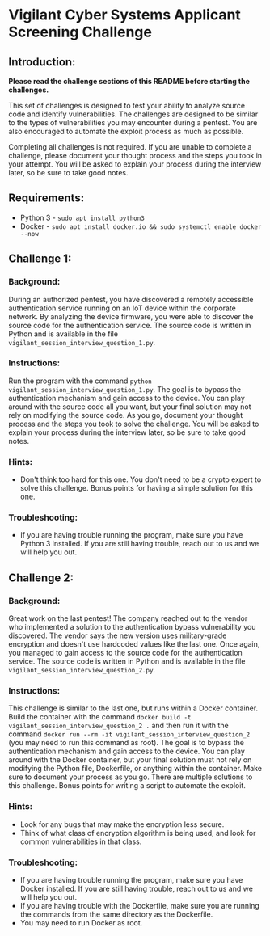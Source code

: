 # Vigilant Cyber Systems Applicant Screening Challenge

## Introduction:
**Please read the challenge sections of this README before starting the challenges.**

This set of challenges is designed to test your ability to analyze source code and identify vulnerabilities. The challenges are designed to be similar to the types of vulnerabilities you may encounter during a pentest. You are also encouraged to automate the exploit process as much as possible.

Completing all challenges is not required. If you are unable to complete a challenge, please document your thought process and the steps you took in your attempt. You will be asked to explain your process during the interview later, so be sure to take good notes.

## Requirements:
- Python 3 - `sudo apt install python3`
- Docker - `sudo apt install docker.io && sudo systemctl enable docker --now`

## Challenge 1:

### Background:
During an authorized pentest, you have discovered a remotely accessible authentication service running on an IoT device within the corporate network. By analyzing the device firmware, you were able to discover the source code for the authentication service. The source code is written in Python and is available in the file `vigilant_session_interview_question_1.py`.

### Instructions:
Run the program with the command `python vigilant_session_interview_question_1.py`. The goal is to bypass the authentication mechanism and gain access to the device. You can play around with the source code all you want, but your final solution may not rely on modifying the source code. As you go, document your thought process and the steps you took to solve the challenge. You will be asked to explain your process during the interview later, so be sure to take good notes.

### Hints:
- Don't think too hard for this one. You don't need to be a crypto expert to solve this challenge. Bonus points for having a simple solution for this one.

### Troubleshooting:
- If you are having trouble running the program, make sure you have Python 3 installed. If you are still having trouble, reach out to us and we will help you out.

## Challenge 2:

### Background:
Great work on the last pentest! The company reached out to the vendor who implemented a solution to the authentication bypass vulnerability you discovered. The vendor says the new version uses military-grade encryption and doesn't use hardcoded values like the last one. Once again, you managed to gain access to the source code for the authentication service. The source code is written in Python and is available in the file `vigilant_session_interview_question_2.py`.

### Instructions:
This challenge is similar to the last one, but runs within a Docker container. Build the container with the command `docker build -t vigilant_session_interview_question_2 .` and then run it with the command `docker run --rm -it vigilant_session_interview_question_2` (you may need to run this command as root). The goal is to bypass the authentication mechanism and gain access to the device. You can play around with the Docker container, but your final solution must not rely on modifying the Python file, Dockerfile, or anything within the container. Make sure to document your process as you go. There are multiple solutions to this challenge. Bonus points for writing a script to automate the exploit.

### Hints:
- Look for any bugs that may make the encryption less secure.
- Think of what class of encryption algorithm is being used, and look for common vulnerabilities in that class.

### Troubleshooting:
- If you are having trouble running the program, make sure you have Docker installed. If you are still having trouble, reach out to us and we will help you out.
- If you are having trouble with the Dockerfile, make sure you are running the commands from the same directory as the Dockerfile.
- You may need to run Docker as root.